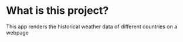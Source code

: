 # What is this project?
This app renders the historical weather data of different countries on a webpage